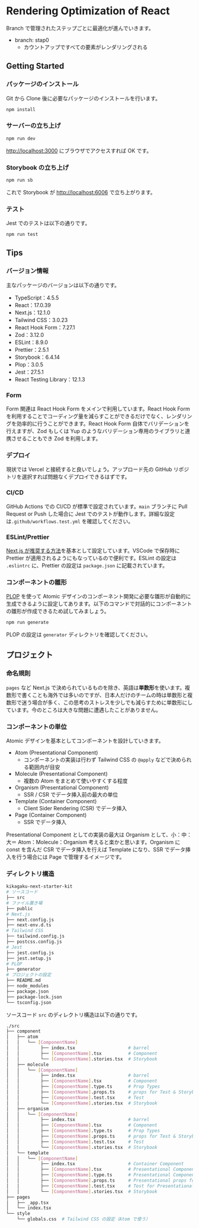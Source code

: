 # Rendering Optimization of React

Branch で管理されたステップごとに最適化が進んでいきます。

- branch: stap0
  - カウントアップですべての要素がレンダリングされる

## Getting Started

### パッケージのインストール

Git から Clone 後に必要なパッケージのインストールを行います。

```bash
npm install
```

### サーバーの立ち上げ

```bash
npm run dev
```

[http://localhost:3000](http://localhost:3000) にブラウザでアクセスすれば OK です。

### Storybook の立ち上げ

```bash
npm run sb
```

これで Storybook が [http://localhost:6006](http://localhost:6006) で立ち上がります。

### テスト

Jest でのテストは以下の通りです。

```bash
npm run test
```

## Tips

### バージョン情報

主なパッケージのバージョンは以下の通りです。

- TypeScript：4.5.5
- React：17.0.39
- Next.js：12.1.0
- Tailwind CSS：3.0.23
- React Hook Form：7.27.1
- Zod：3.12.0
- ESLint：8.9.0
- Prettier：2.5.1
- Storybook：6.4.14
- Plop：3.0.5
- Jest：27.5.1
- React Testing Library：12.1.3

### Form

Form 関連は React Hook Form をメインで利用しています。React Hook Form を利用することでコーディング量を減らすことができるだけでなく、レンダリングを効率的に行うことができます。React Hook Form 自体でバリデーションを行えますが、Zod もしくは Yup のようなバリデーション専用のライブラリと連携させることもでき Zod を利用します。

### デプロイ

現状では Vercel と接続すると良いでしょう。アップロード先の GitHub リポジトリを選択すれば問題なくデプロイできるはずです。

### CI/CD

GitHub Actions での CI/CD が標準で設定されています。`main` ブランチに Pull Request or Push した場合に Jest でのテストが動作します。詳細な設定は`.github/workflows.test.yml` を確認してください。

### ESLint/Prettier

[Next.js が推奨する方法](https://nextjs.org/docs/basic-features/eslint)を基本として設定しています。VSCode で保存時に Prettier が適用されるようにもなっているので便利です。ESLint の設定は `.eslintrc` に、Prettier の設定は `package.json` に記載されています。

### コンポーネントの雛形

[PLOP](https://plopjs.com/) を使って Atomic デザインのコンポーネント開発に必要な雛形が自動的に生成できるように設定してあります。以下のコマンドで対話的にコンポーネントの雛形が作成できるため試してみましょう。

```bash
npm run generate
```

PLOP の設定は `generator` ディレクトリを確認してください。

## プロジェクト

### 命名規則

`pages` など Next.js で決められているものを除き、英語は**単数形**を使います。複数形で書くことも海外では多いのですが、日本人だけのチームの時は単数形と複数形で迷う場合が多く、この思考のストレスを少しでも減らすために単数形にしています。今のところは大きな問題に遭遇したことがありません。

### コンポーネントの単位

Atomic デザインを基本としてコンポーネントを設計していきます。

- Atom (Presentational Component)
  - コンポーネントの実装は行わず Tailwind CSS の `@apply` などで決められる範囲内が目安
- Molecule (Presentational Component)
  - 複数の Atom をまとめて使いやすくする程度
- Organism (Presentational Component)
  - SSR / CSR でデータ挿入前の最大の単位
- Template (Container Component)
  - Client Sider Rendering (CSR) でデータ挿入
- Page (Container Component)
  - SSR でデータ挿入

Presentational Component としての実装の最大は Organism として、小：中：大＝ Atom：Molecule：Organism 考えると楽かと思います。Organism に const を含んだ CSR でデータ挿入を行えば Template になり、SSR でデータ挿入を行う場合には Page で管理するイメージです。

### ディレクトリ構造

```bash
kikagaku-next-starter-kit
# ソースコード
├── src
# ファイル置き場
├── public
# Next.js
├── next.config.js
├── next-env.d.ts
# Tailwind CSS
├── tailwind.config.js
├── postcss.config.js
# Jest
├── jest.config.js
├── jest.setup.js
# PLOP
├── generator
# プロジェクトの設定
├── README.md
├── node_modules
├── package.json
├── package-lock.json
└── tsconfig.json
```

ソースコード `src` のディレクトリ構造は以下の通りです。

```bash
./src
├── component
│   ├── atom
│   │   └── [ComponentName]
│   │        ├── index.tsx                    # barrel
│   │        ├── [ComponentName].tsx          # Component
│   │        └── [ComponentName].stories.tsx  # Storybook
│   ├── molecule
│   │   └── [ComponentName]
│   │        ├── index.tsx                    # barrel
│   │        ├── [ComponentName].tsx          # Component
│   │        ├── [ComponentName].type.ts      # Prop Types
│   │        ├── [ComponentName].props.ts     # props for Test & Storybook
│   │        ├── [ComponentName].test.tsx     # Test
│   │        └── [ComponentName].stories.tsx  # Storybook
│   ├── organism
│   │   └── [ComponentName]
│   │        ├── index.tsx                    # barrel
│   │        ├── [ComponentName].tsx          # Component
│   │        ├── [ComponentName].type.ts      # Prop Types
│   │        ├── [ComponentName].props.ts     # props for Test & Storybook
│   │        ├── [ComponentName].test.tsx     # Test
│   │        └── [ComponentName].stories.tsx  # Storybook
│   └── template
│   │   └── [ComponentName]
│   │        ├── index.tsx                    # Container Component
│   │        ├── [ComponentName].tsx          # Presentational Component
│   │        ├── [ComponentName].type.ts      # Presentational Component's Prop Types
│   │        ├── [ComponentName].props.ts     # Presentational props for Test & Storybook
│   │        ├── [ComponentName].test.tsx     # Test for Presentational Component
│   │        └── [ComponentName].stories.tsx  # Storybook
├── pages
│   ├── _app.tsx
│   └── index.tsx
└── style
    └── globals.css  # Tailwind CSS の設定（Atom で使う）
```
